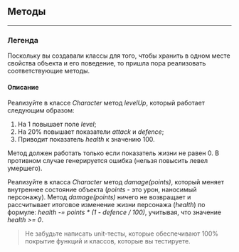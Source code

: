 ## **Методы**
---
### **Легенда**
Поскольку вы создавали классы для того, чтобы хранить в одном месте свойства объекта и его поведение, то пришла пора реализовать соответствующие методы.

#### **Описание**
Реализуйте в классе *Character* метод *levelUp*, который работает следующим образом:

1. На 1 повышает поле *level*;
2. На 20% повышает показатели *attack* и *defence*;
3. Приводит показатель *health* к значению 100.
   
Метод должен работать только если показатель жизни не равен 0. В противном случае генерируется ошибка (нельзя повысить левел умершего).

Реализуйте в класса *Character* метод *damage(points)*, который меняет внутреннее состояние объекта (*points* - это урон, наносимый персонажу). Метод *damage(points)* ничего не возвращает и рассчитывает итоговое изменение жизни персонажа (*health*) по формуле: *health -= points * (1 - defence / 100)*, учитывая, что значение *health >= 0*.

> Не забудьте написать unit-тесты, которые обеспечивают 100% покрытие функций и классов, которые вы тестируете.